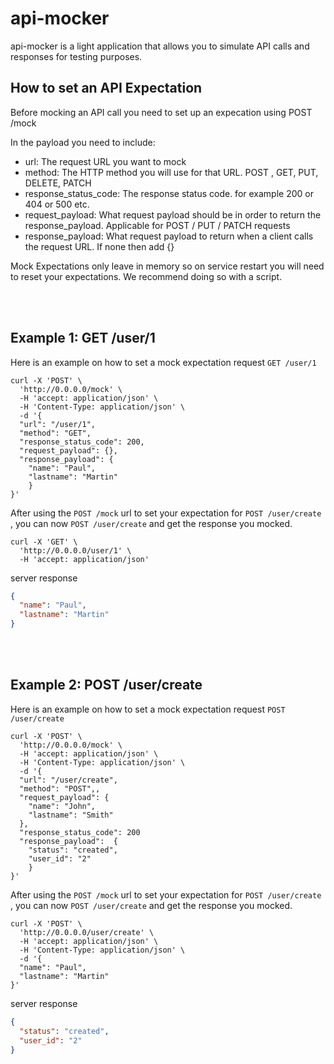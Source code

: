 # api-mocker
api-mocker is a light application that allows you to simulate API calls and responses for testing purposes.

## How to set an API Expectation
Before mocking an API call you need to set up an expecation using POST /mock

In the payload you need to include:
* url: The request URL you want to mock
* method: The HTTP method you will use for that URL. POST , GET, PUT, DELETE, PATCH
* response_status_code: The response status code. for example 200 or 404 or 500 etc.
* request_payload: What request payload should be in order to return the response_payload. Applicable for POST / PUT / PATCH requests
* response_payload: What request payload to return when a client calls the request URL. If none then add {}

Mock Expectations only leave in memory so on service restart you will need to reset your expectations. We recommend doing so with a script.

<br />
<br />

## Example 1: GET /user/1 

Here is an example on how to set a mock expectation request `GET /user/1`
```curl
curl -X 'POST' \
  'http://0.0.0.0/mock' \
  -H 'accept: application/json' \
  -H 'Content-Type: application/json' \
  -d '{
  "url": "/user/1",
  "method": "GET",
  "response_status_code": 200,
  "request_payload": {},
  "response_payload": {
    "name": "Paul",
    "lastname": "Martin"
    }
}'
```

After using the `POST /mock` url to set your expectation for `POST /user/create` , you can now `POST /user/create` and get the response you mocked.

```curl
curl -X 'GET' \
  'http://0.0.0.0/user/1' \
  -H 'accept: application/json'
```

server response

```json
{
  "name": "Paul",
  "lastname": "Martin"
}
```

<br />
<br />

## Example 2: POST /user/create

Here is an example on how to set a mock expectation request `POST /user/create`
```curl
curl -X 'POST' \
  'http://0.0.0.0/mock' \
  -H 'accept: application/json' \
  -H 'Content-Type: application/json' \
  -d '{
  "url": "/user/create",
  "method": "POST",,
  "request_payload": {
    "name": "John",
    "lastname": "Smith"
  },
  "response_status_code": 200
  "response_payload":  {
    "status": "created",
    "user_id": "2"
    }
}'
```

After using the `POST /mock` url to set your expectation for `POST /user/create` , you can now `POST /user/create` and get the response you mocked.

```curl
curl -X 'POST' \
  'http://0.0.0.0/user/create' \
  -H 'accept: application/json' \
  -H 'Content-Type: application/json' \
  -d '{
  "name": "Paul",
  "lastname": "Martin"
}'
```

server response

```json
{
  "status": "created",
  "user_id": "2"
}
```
